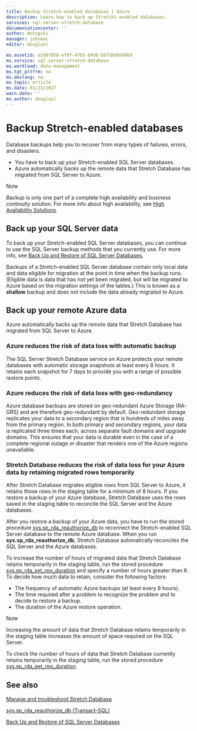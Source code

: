 ```yaml
---
title: Backup Stretch-enabled databases | Azure
description: Learn how to back up Stretch\-enabled databases.
services: sql-server-stretch-database
documentationcenter: ''
author: Antvgski
manager: johnmac
editor: douglasl

ms.assetid: a196f858-ef8f-47b5-b9db-bb7db98d48bd
ms.service: sql-server-stretch-database
ms.workload: data-management
ms.tgt_pltfrm: na
ms.devlang: na
ms.topic: article
ms.date: 01/23/2017
wacn.date: ''
ms.author: douglasl
---
```


# Backup Stretch-enabled databases
Database backups help you to recover from many types of failures, errors, and disasters.  

* You have to back up your Stretch\-enabled SQL Server databases.  
* Azure automatically backs up the remote data that Stretch Database has migrated from SQL Server to Azure.  

> [!NOTE]
> Backup is only one part of a complete high availability and business continuity solution. For more info about high availability, see [High Availability Solutions](https://msdn.microsoft.com/zh-cn/library/ms190202.aspx).
> 
> 

## Back up your SQL Server data
To back up your Stretch\-enabled SQL Server databases, you can continue to use the SQL Server backup methods that you currently use. For more info, see [Back Up and Restore of SQL Server Databases](https://msdn.microsoft.com/zh-cn/library/ms187048.aspx).

Backups of a Stretch-enabled SQL Server database contain only local data and data eligible for migration at the point in time when the backup runs. \(Eligible data is data that has not yet been migrated, but will be migrated to Azure based on the migration settings of the tables.\) This is known as a **shallow** backup and does not include the data already migrated to Azure.  

## Back up your remote Azure data
Azure automatically backs up the remote data that Stretch Database has migrated from SQL Server to Azure.  

### Azure reduces the risk of data loss with automatic backup
The SQL Server Stretch Database service on Azure protects your remote databases with automatic storage snapshots at least every 8 hours. It retains each snapshot for 7 days to provide you with a range of possible restore points.  

### Azure reduces the risk of data loss with geo\-redundancy
Azure database backups are stored on geo\-redundant Azure Storage (RA\-GRS) and are therefore geo\-redundant by default. Geo\-redundant storage replicates your data to a secondary region that is hundreds of miles away from the primary region. In both primary and secondary regions, your data is replicated three times each, across separate fault domains and upgrade domains. This ensures that your data is durable even in the case of a complete regional outage or disaster that renders one of the Azure regions unavailable.

### <a name="stretchRPO"></a>Stretch Database reduces the risk of data loss for your Azure data by retaining migrated rows temporarily
After Stretch Database migrates eligible rows from SQL Server to Azure, it retains those rows in the staging table for a minimum of 8 hours. If you restore a backup of your Azure database, Stretch Database uses the rows saved in the staging table to reconcile the SQL Server and the Azure databases.

After you restore a backup of your Azure data, you have to run the stored procedure [sys.sp_rda_reauthorize_db](https://msdn.microsoft.com/zh-cn/library/mt131016.aspx) to reconnect the Stretch\-enabled SQL Server database to the remote Azure database. When you run **sys.sp_rda_reauthorize_db**, Stretch Database automatically reconciles the SQL Server and the Azure databases.

To increase the number of hours of migrated data that Stretch Database retains temporarily in the staging table, run the stored procedure [sys.sp_rda_set_rpo_duration](https://msdn.microsoft.com/zh-cn/library/mt707766.aspx) and specify a number of hours greater than 8. To decide how much data to retain, consider the following factors:

* The frequency of automatic Azure backups (at least every 8 hours).
* The time required after a problem to recognize the problem and to decide to restore a backup.
* The duration of the Azure restore operation.

> [!NOTE]
> Increasing the amount of data that Stretch Database retains temporarily in the staging table increases the amount of space required on the SQL Server.
> 
> 

To check the number of hours of data that Stretch Database currently retains temporarily in the staging table, run the stored procedure [sys.sp_rda_get_rpo_duration](https://msdn.microsoft.com/zh-cn/library/mt707767.aspx).

## See also
[Manage and troubleshoot Stretch Database](./sql-server-stretch-database-manage.md)

[sys.sp_rda_reauthorize_db (Transact-SQL)](https://msdn.microsoft.com/zh-cn/library/mt131016.aspx)

[Back Up and Restore of SQL Server Databases](https://msdn.microsoft.com/zh-cn/library/ms187048.aspx)